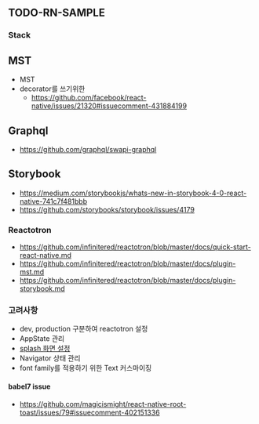 ## TODO-RN-SAMPLE

### Stack

## MST
- MST
- decorator를 쓰기위한
   - https://github.com/facebook/react-native/issues/21320#issuecomment-431884199

## Graphql
- https://github.com/graphql/swapi-graphql

## Storybook
- https://medium.com/storybookjs/whats-new-in-storybook-4-0-react-native-741c7f481bbb
- https://github.com/storybooks/storybook/issues/4179

### Reactotron
- https://github.com/infinitered/reactotron/blob/master/docs/quick-start-react-native.md
- https://github.com/infinitered/reactotron/blob/master/docs/plugin-mst.md
- https://github.com/infinitered/reactotron/blob/master/docs/plugin-storybook.md

### 고려사항
- dev, production 구분하여 reactotron 설정
- AppState 관리
- [splash 화면 설정](https://github.com/crazycodeboy/react-native-splash-screen)
- Navigator 상태 관리
- font family를 적용하기 위한 Text 커스마이징

#### babel7 issue
- https://github.com/magicismight/react-native-root-toast/issues/79#issuecomment-402151336
